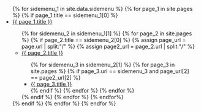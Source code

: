 <ul class="nav nav-pills nav-stacked">
  {% for sidemenu_1 in site.data.sidemenu %}
    {% for page_1 in site.pages %}
      {% if page_1.title == sidemenu_1[0] %}
        <li><a href="{{ page_1.url }}">{{ page_1.title }}</a></li>
        <ul class="nav nav-pills nav-stacked">
          {% for sidemenu_2 in sidemenu_1[1] %}
            {% for page_2 in site.pages %}
              {% if page_2.title == sidemenu_2[0] %}
                {% assign page_url = page.url | split:"/" %}
                {% assign page2_url = page_2.url | split:"/" %}
                <li {% if page_url[2] == page2_url[2] %}class="active"{% endif %} ><a href="{{ page_2.url }}">{{ page_2.title }}</a></li>
                <ul class="nav nav-pills nav-stacked">
                  {% for sidemenu_3 in sidemenu_2[1] %}
                    {% for page_3 in site.pages %}
                      {% if page_3.url == sidemenu_3 and page_url[2] == page2_url[2] %}
                        <li {% if page.url == page_3.url %}class="active"{% endif %} ><a href="{{ page_3.url }}">{{ page_3.title }}</a></li>
                      {% endif %}
                    {% endfor %}
                  {% endfor %}
                </ul>
              {% endif %}
            {% endfor %}
          {% endfor%}
        </ul>
      {% endif %}
    {% endfor %}
  {% endfor %}
</ul>